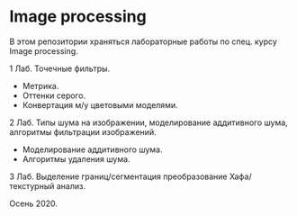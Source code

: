 # Image processing

В этом репозитории храняться лабораторные работы по спец. курсу Image processing.

1 Лаб. Точечные фильтры.
  - Метрика.
  - Оттенки серого.
  - Конвертация м/у цветовыми моделями.

2 Лаб. Типы шума на изображении, моделирование аддитивного шума, алгоритмы фильтрации изображений.
  - Моделирование аддитивного шума.
  - Алгоритмы удаления шума.

3 Лаб. Выделение границ/сегментация преобразование Хафа/текстурный анализ.




Осень 2020.
